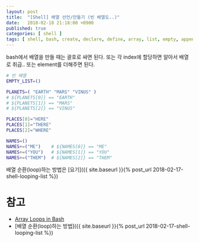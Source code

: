 ```yaml
---
layout: post
title:  "[Shell] 배열 선언/만들기 (빈 배열도..)"
date:   2018-02-18 21:18:00 +0900
published: true
categories: [ shell ]
tags: [ shell, bash, create, declare, define, array, list, empty, append ]
---
```


bash에서 배열을 만들 때는 괄호로 싸면 된다. 또는 각 index에 할당하면 알아서 배열로 취급.. 또는 element를 더해주면 된다.

```bash
# 빈 배열
EMPTY_LIST=()

PLANETS=( "EARTH" "MARS" "VINUS" )
# ${PLANETS[0]} == "EARTH"
# ${PLANETS[1]} == "MARS"
# ${PLANETS[2]} == "VINUS"

PLACES[0]="HERE"
PLACES[1]="THERE"
PLACES[2]="WHERE"

NAMES=()
NAMES+=("ME")    # ${NAMES[0]} == "ME"
NAMES+=("YOU")   # ${NAMES[1]} == "YOU"
NAMES+=("THEM")  # ${NAMES[2]} == "THEM"
```

배열 순환(loop)하는 방법은 [요기]({{ site.baseurl }}{% post_url 2018-02-17-shell-looping-list %})



# 참고

- [Array Loops in Bash](http://stackabuse.com/array-loops-in-bash/)
- [배열 순환(loop)하는 방법]({{ site.baseurl }}{% post_url 2018-02-17-shell-looping-list %})
